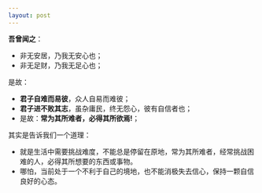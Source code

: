 ```yaml
---
layout: post
---
```

__吾曾闻之__： 

* 非无安居，乃我无安心也；
* 非无足财，乃我无足心也； 

是故：  
- __君子自难而易彼__，众人自易而难彼；  
- __君子进不败其志__，虽杂庸民，终无怨心，彼有自信者也；  
- 是故：__常为其所难者，必得其所欲焉!__；

其实是告诉我们一个道理：

- 就是生活中需要挑战难度，不能总是停留在原地，常为其所难者，经常挑战困难的人，必得其所想要的东西或事物。
- 哪怕，当前处于一个不利于自己的境地，也不能消极失去信心，保持一颗自信良好的心态。